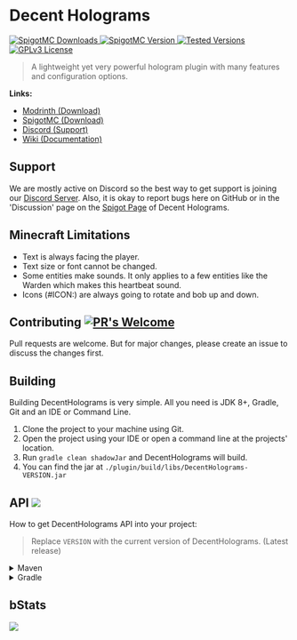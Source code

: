# Decent Holograms
[![SpigotMC Downloads](https://img.shields.io/spiget/downloads/96927?label=Downloads) 
![SpigotMC Version](https://img.shields.io/spiget/version/96927?label=Release) 
![Tested Versions](https://img.shields.io/spiget/tested-versions/96927?label=Supports)](https://www.spigotmc.org/resources/96927/) 
[![GPLv3 License](https://img.shields.io/badge/License-GPL%20v3-yellow.svg)](https://opensource.org/licenses/)
>A lightweight yet very powerful hologram plugin with many features and configuration options.

**Links:**
- [Modrinth (Download)](https://modrinth.com/plugin/decentholograms)
- [SpigotMC (Download)](https://www.spigotmc.org/resources/96927/)
- [Discord (Support)](https://discord.decentsoftware.eu/)
- [Wiki (Documentation)](https://wiki.decentholograms.eu/)

## Support
We are mostly active on Discord so the best way to get support is joining our [Discord Server](https://discord.decentsoftware.eu). Also, it is okay to report bugs here on GitHub or in the 'Discussion' page on the [Spigot Page](https://decentholograms.eu) of Decent Holograms.

## Minecraft Limitations
- Text is always facing the player.
- Text size or font cannot be changed.
- Some entities make sounds. It only applies to a few entities like the Warden which makes this heartbeat sound.
- Icons (#ICON:) are always going to rotate and bob up and down.

## Contributing [![PR's Welcome](https://img.shields.io/badge/PRs-welcome-brightgreen.svg?style=flat)](http://makeapullrequest.com)
Pull requests are welcome. But for major changes, please create an issue to discuss the changes first.

## Building
Building DecentHolograms is very simple. All you need is JDK 8+, Gradle, Git and an IDE or Command Line.

1. Clone the project to your machine using Git.
2. Open the project using your IDE or open a command line at the projects' location.
3. Run `gradle clean shadowJar` and DecentHolograms will build.
4. You can find the jar at `./plugin/build/libs/DecentHolograms-VERSION.jar`

## API [![](https://jitpack.io/v/decentsoftware-eu/decentholograms.svg)](https://jitpack.io/#decentsoftware-eu/decentholograms)
How to get DecentHolograms API into your project:

> Replace `VERSION` with the current version of DecentHolograms. (Latest release)

<details>
<summary>Maven</summary>

```xml
<repositories>
    <repository>
        <id>jitpack.io</id>
        <url>https://jitpack.io</url>
    </repository>
</repositories>
```

```xml
<dependencies>
    <dependency>
        <groupId>com.github.decentsoftware-eu</groupId>
        <artifactId>decentholograms</artifactId>
        <version>VERSION</version>
        <scope>provided</scope>
    </dependency>
</dependencies>
```
</details>

<details>
<summary>Gradle</summary>

```groovy
repositories {
    maven { url 'https://jitpack.io' }
}

dependencies {
    compileOnly 'com.github.decentsoftware-eu:decentholograms:VERSION'
}
```
</details>

## bStats
[![](https://bstats.org/signatures/bukkit/DecentHolograms.svg)](https://bstats.org/plugin/bukkit/DecentHolograms)

